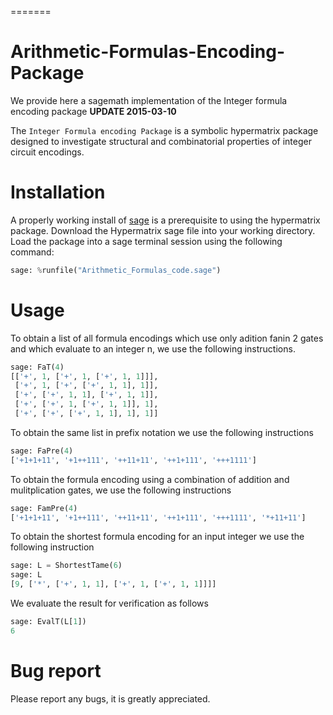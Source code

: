 =======
# Arithmetic-Formulas-Encoding-Package

We provide here a sagemath implementation of the Integer formula encoding package
**UPDATE 2015-03-10** 

The `Integer Formula encoding Package` is a symbolic hypermatrix package designed to
investigate structural and combinatorial properties of integer circuit encodings.

# Installation 

A properly working install of [sage](http://sagemath.org/) is a prerequisite to using the hypermatrix 
package. Download the Hypermatrix sage file into your working directory. Load the package 
into a sage terminal session using the following command:

```python
sage: %runfile("Arithmetic_Formulas_code.sage")
```

# Usage

To obtain a list of all formula encodings which use only adition fanin 2 gates
and which evaluate to an integer n, we use the following instructions.

```python
sage: FaT(4)
[['+', 1, ['+', 1, ['+', 1, 1]]],
 ['+', 1, ['+', ['+', 1, 1], 1]],
 ['+', ['+', 1, 1], ['+', 1, 1]],
 ['+', ['+', 1, ['+', 1, 1]], 1],
 ['+', ['+', ['+', 1, 1], 1], 1]] 
```
To obtain the same list in prefix notation we use the following instructions

```python
sage: FaPre(4)
['+1+1+11', '+1++111', '++11+11', '++1+111', '+++1111']
```
To obtain the formula encoding using a combination of addition and mulitplication gates,
we use the following instructions

```python
sage: FamPre(4)
['+1+1+11', '+1++111', '++11+11', '++1+111', '+++1111', '*+11+11']
```

To obtain the shortest formula encoding for an input integer we use the following instruction

```python
sage: L = ShortestTame(6)
sage: L
[9, ['*', ['+', 1, 1], ['+', 1, ['+', 1, 1]]]]
```
We evaluate the result for verification as follows 

```python
sage: EvalT(L[1]) 
6
```

# Bug report

Please report any bugs, it is greatly appreciated.
